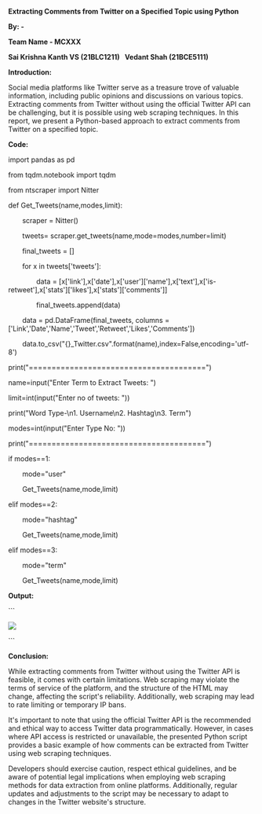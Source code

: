 **Extracting Comments from Twitter on a Specified Topic using Python**

**By: -**

**Team Name - MCXXX**

**Sai Krishna Kanth VS (21BLC1211) 
` `Vedant Shah (21BCE5111)**

**Introduction:**

Social media platforms like Twitter serve as a treasure trove of valuable information, including public opinions and discussions on various topics. Extracting comments from Twitter without using the official Twitter API can be challenging, but it is possible using web scraping techniques. In this report, we present a Python-based approach to extract comments from Twitter on a specified topic.

**Code:**

import pandas as pd

from tqdm.notebook import tqdm

from ntscraper import Nitter

def Get\_Tweets(name,modes,limit):

`    `scraper = Nitter()

`    `tweets= scraper.get\_tweets(name,mode=modes,number=limit)

`    `final\_tweets = []

`    `for x in tweets['tweets']:

`        `data = [x['link'],x['date'],x['user']['name'],x['text'],x['is-retweet'],x['stats']['likes'],x['stats']['comments']]

`        `final\_tweets.append(data)

`    `data = pd.DataFrame(final\_tweets, columns =['Link','Date','Name','Tweet','Retweet','Likes','Comments'])

`    `data.to\_csv("{}\_Twitter.csv".format(name),index=False,encoding='utf-8')

print("=======================================")

name=input("Enter Term to Extract Tweets: ")

limit=int(input("Enter no of tweets: "))

print("Word Type-\n1. Username\n2. Hashtag\n3. Term")

modes=int(input("Enter Type No: "))

print("=======================================")

if modes==1:

`    `mode="user"

`    `Get\_Tweets(name,mode,limit)

elif modes==2:

`    `mode="hashtag"

`    `Get\_Tweets(name,mode,limit)

elif modes==3:

`    `mode="term"

`    `Get\_Tweets(name,mode,limit)

**Output:**

\```

![](Aspose.Words.c7516059-aada-4a64-a7d3-bc913b7b22d0.001.png)

\```

**Conclusion:**

While extracting comments from Twitter without using the Twitter API is feasible, it comes with certain limitations. Web scraping may violate the terms of service of the platform, and the structure of the HTML may change, affecting the script's reliability. Additionally, web scraping may lead to rate limiting or temporary IP bans.

It's important to note that using the official Twitter API is the recommended and ethical way to access Twitter data programmatically. However, in cases where API access is restricted or unavailable, the presented Python script provides a basic example of how comments can be extracted from Twitter using web scraping techniques.

Developers should exercise caution, respect ethical guidelines, and be aware of potential legal implications when employing web scraping methods for data extraction from online platforms. Additionally, regular updates and adjustments to the script may be necessary to adapt to changes in the Twitter website's structure.

